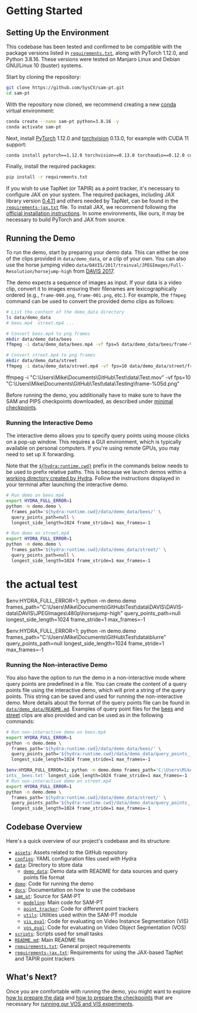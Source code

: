 # Getting Started

## Setting Up the Environment

This codebase has been tested and confirmed to be compatible with the package versions listed in [`requirements.txt`](../requirements.txt), along with PyTorch 1.12.0, and Python 3.8.16. These versions were tested on Manjaro Linux and Debian GNU/Linux 10 (buster) systems.

Start by cloning the repository:

```bash
git clone https://github.com/SysCV/sam-pt.git
cd sam-pt
```

With the repository now cloned, we recommend creating a new [conda](https://docs.conda.io/en/latest/) virtual environment:

```bash
conda create --name sam-pt python=3.8.16 -y
conda activate sam-pt
```

Next, install [PyTorch](https://pytorch.org/) 1.12.0 and [torchvision](https://pytorch.org/vision/stable/index.html) 0.13.0, for example with CUDA 11 support:

```bash
conda install pytorch==1.12.0 torchvision==0.13.0 torchaudio==0.12.0 cudatoolkit=11.3 -c pytorch
```

Finally, install the required packages:

```bash
pip install -r requirements.txt
```

If you wish to use TapNet (or TAPIR) as a point tracker, it's necessary to configure JAX on your system. The required packages, including JAX library version [0.4.11](https://github.com/google/jax/tree/jax-v0.4.11) and others needed by TapNet, can be found in the [`requirements-jax.txt`](../requirements-jax.txt) file. To install JAX, we recommend following the [official installation instructions](https://github.com/google/jax#installation). In some environments, like ours, it may be necessary to build PyTorch and JAX from source.

## Running the Demo

To run the demo, start by preparing your demo data. This can either be one of the clips provided in `data/demo_data`, or a clip of your own. You can also use the horse jumping video `data/DAVIS/2017/trainval/JPEGImages/Full-Resolution/horsejump-high` from [DAVIS 2017](02-prepare-datasets.md#davis-2017).

The demo expects a sequence of images as input. If your data is a video clip, convert it to images ensuring their filenames are lexicographically ordered (e.g., `frame-000.png`, `frame-001.png`, etc.). For example, the `ffmpeg` command can be used to convert the provided demo clips as follows:

```bash
# List the content of the demo_data directory
ls data/demo_data
# bees.mp4  street.mp4 ...

# Convert bees.mp4 to png frames
mkdir data/demo_data/bees
ffmpeg -i data/demo_data/bees.mp4 -vf fps=5 data/demo_data/bees/frame-%05d.png

# Convert street.mp4 to png frames
mkdir data/demo_data/street
ffmpeg -i data/demo_data/street.mp4 -vf fps=10 data/demo_data/street/frame-%05d.png
```
ffmpeg -i "C:\Users\Mike\Documents\GitHub\Test\data\Test.mov" -vf fps=10 "C:\Users\Mike\Documents\GitHub\Test\data\Testing\frame-%05d.png"

Before running the demo, you additionally have to make sure to have the SAM and PIPS checkpoints downloaded, as described under [minimal checkpoints](03-prepare-checkpoints.md#minimal-checkpoints).

### Running the Interactive Demo

The interactive demo allows you to specify query points using mouse clicks on a pop-up window. This requires a GUI environment, which is typically available on personal computers. If you're using remote GPUs, you may need to set up X forwarding.


Note that the [`${hydra:runtime.cwd}`](https://hydra.cc/docs/1.3/configure_hydra/intro/#hydraruntime) prefix in the commands below needs to be used to prefix relative paths. This is because we launch demos within a [working directory created by Hydra](https://hydra.cc/docs/1.3/tutorials/basic/running_your_app/working_directory/). Follow the instructions displayed in your terminal after launching the interactive demo.


```bash
# Run demo on bees.mp4
export HYDRA_FULL_ERROR=1
python -m demo.demo \
  frames_path='${hydra:runtime.cwd}/data/demo_data/bees/' \
  query_points_path=null \
  longest_side_length=1024 frame_stride=1 max_frames=-1

# Run demo on street.mp4
export HYDRA_FULL_ERROR=1
python -m demo.demo \
  frames_path='${hydra:runtime.cwd}/data/demo_data/street/' \
  query_points_path=null \
  longest_side_length=1024 frame_stride=1 max_frames=-1
```
# the actual test
$env:HYDRA_FULL_ERROR=1; python -m demo.demo frames_path="C:\Users\Mike\Documents\GitHub\Test\data\DAVIS\DAVIS-data\DAVIS\JPEGImages\480p\horsejump-high" query_points_path=null longest_side_length=1024 frame_stride=1 max_frames=-1

$env:HYDRA_FULL_ERROR=1; python -m demo.demo frames_path="C:\Users\Mike\Documents\GitHub\Test\data\blurre" query_points_path=null longest_side_length=1024 frame_stride=1 max_frames=-1
### Running the Non-interactive Demo

You also have the option to run the demo in a non-interactive mode where query points are predefined in a file. You can create the content of a query points file using the interactive demo, which will print a string of the query points. This string can be saved and used for running the non-interactive demo. More details about the format of the query points file can be found in [`data/demo_data/README.md`](../data/demo_data/README.md). Examples of query point files for the [bees](../data/demo_data/query_points__bees.txt) and [street](../data/demo_data/query_points__street.txt) clips are also provided and can be used as in the following commands:

```bash
# Run non-interactive demo on bees.mp4
export HYDRA_FULL_ERROR=1
python -m demo.demo \
  frames_path='${hydra:runtime.cwd}/data/demo_data/bees/' \
  query_points_path='${hydra:runtime.cwd}/data/demo_data/query_points__bees.txt' \
  longest_side_length=1024 frame_stride=1 max_frames=-1

$env:HYDRA_FULL_ERROR=1; python -m demo.demo frames_path='C:\Users\Mike\Documents\GitHub\Test\data\demo_data\bees' query_points_path='C:\Users\Mike\Documents\GitHub\Test\data\demo_data\query_po
ints__bees.txt' longest_side_length=1024 frame_stride=1 max_frames=-1
# Run non-interactive demo on street.mp4
export HYDRA_FULL_ERROR=1
python -m demo.demo \
  frames_path='${hydra:runtime.cwd}/data/demo_data/street/' \
  query_points_path='${hydra:runtime.cwd}/data/demo_data/query_points__street.txt' \
  longest_side_length=1024 frame_stride=1 max_frames=-1
```

## Codebase Overview

Here's a quick overview of our project's codebase and its structure:

- [`assets`](../assets): Assets related to the GitHub repository
- [`configs`](../configs): YAML configuration files used with Hydra
- [`data`](../data): Directory to store data
  - [`demo_data`](../data/demo_data): Demo data with README for data sources and query points file format
- [`demo`](../demo): Code for running the demo
- [`docs`](../docs): Documentation on how to use the codebase
- [`sam_pt`](../sam_pt): Source for SAM-PT
  - [`modeling`](../sam_pt/modeling): Main code for SAM-PT
  - [`point_tracker`](../sam_pt/point_tracker): Code for different point trackers
  - [`utils`](../sam_pt/utils): Utilities used within the SAM-PT module
  - [`vis_eval`](../sam_pt/vis_eval): Code for evaluating on Video Instance Segmentation (VIS)
  - [`vos_eval`](../sam_pt/vos_eval): Code for evaluating on Video Object Segmentation (VOS)
- [`scripts`](../scripts): Scripts used for small tasks
- [`README.md`](../README.md): Main README file
- [`requirements.txt`](../requirements.txt): General project requirements
- [`requirements-jax.txt`](../requirements-jax.txt): Requirements for using the JAX-based TapNet and TAPIR point trackers


## What's Next?

Once you are comfortable with running the demo, you might want to explore [how to prepare the data](02-prepare-datasets.md) and [how to prepare the checkpoints](03-prepare-checkpoints.md) that are necessary for [running our VOS and VIS experiments](04-running-experiments.md).
